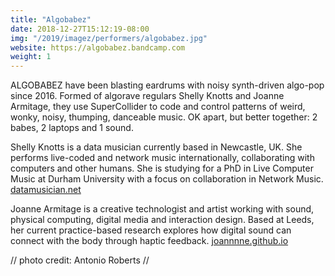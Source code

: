 ```yaml
---
title: "Algobabez"
date: 2018-12-27T15:12:19-08:00
img: "/2019/imagez/performers/algobabez.jpg"
website: https://algobabez.bandcamp.com
weight: 1
---
```


ALGOBABEZ have been blasting eardrums with noisy synth-driven algo-pop since 2016. Formed of algorave regulars Shelly Knotts and Joanne Armitage, they use SuperCollider to code and control patterns of weird, wonky, noisy, thumping, danceable music. OK apart, but better together: 2 babes, 2 laptops and 1 sound.

Shelly Knotts is a data musician currently based in Newcastle, UK. She performs live-coded and network music internationally, collaborating with computers and other humans. She is studying for a PhD in Live Computer Music at Durham University with a focus on collaboration in Network Music. 
<a href="datamusician.net" class="underline">datamusician.net</a>

Joanne Armitage is a creative technologist and artist working with sound, physical computing, digital media and interaction design. Based at Leeds, her current practice-based research explores how digital sound can connect with the body through haptic feedback. 
<a href="joannnne.github.io" class="underline">joannnne.github.io</a>

// photo credit: Antonio Roberts //
